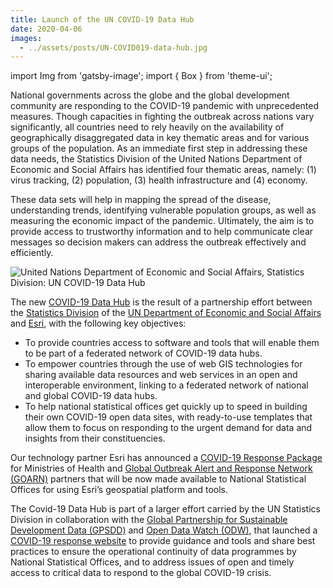 ```yaml
---
title: Launch of the UN COVID-19 Data Hub
date: 2020-04-06
images:
  - ../assets/posts/UN-COVID019-data-hub.jpg
---
```


import Img from 'gatsby-image'; import { Box } from 'theme-ui';

National governments across the globe and the global development community are
responding to the COVID-19 pandemic with unprecedented measures. Though
capacities in fighting the outbreak across nations vary significantly, all
countries need to rely heavily on the availability of geographically
disaggregated data in key thematic areas and for various groups of the
population. As an immediate first step in addressing these data needs, the
Statistics Division of the United Nations Department of Economic and Social
Affairs has identified four thematic areas, namely: (1) virus tracking, (2)
population, (3) health infrastructure and (4) economy.

These data sets will help in mapping the spread of the disease, understanding
trends, identifying vulnerable population groups, as well as measuring the
economic impact of the pandemic. Ultimately, the aim is to provide access to
trustworthy information and to help communicate clear messages so decision
makers can address the outbreak effectively and efficiently.

<Box mb={3}>
  <Img
    fluid={props.images[0]}
    title="UN COVID-19 Data Hub banner"
    alt="United Nations Department of Economic and Social Affairs, Statistics Division: UN COVID-19 Data Hub"
  />
</Box>

The new [COVID-19 Data Hub](https://covid-19-data.unstatshub.org/) is the result
of a partnership effort between the
[Statistics Division](https://unstats.un.org/home/) of the
[UN Department of Economic and Social Affairs](https://www.un.org/development/desa/en/)
and [Esri](https://www.esri.com/en-us/home), with the following key objectives:

- To provide countries access to software and tools that will enable them to be
  part of a federated network of COVID-19 data hubs.
- To empower countries through the use of web GIS technologies for sharing
  available data resources and web services in an open and interoperable
  environment, linking to a federated network of national and global COVID-19
  data hubs.
- To help national statistical offices get quickly up to speed in building their
  own COVID-19 open data sites, with ready-to-use templates that allow them to
  focus on responding to the urgent demand for data and insights from their
  constituencies.

Our technology partner Esri has announced a
[COVID-19 Response Package](https://www.esri.com/about/newsroom/announcements/esri-to-provide-mapping-resources-to-who-member-states/)
for Ministries of Health and
[Global Outbreak Alert and Response Network (GOARN)](https://www.who.int/ihr/alert_and_response/outbreak-network/en/)
partners that will be now made available to National Statistical Offices for
using Esri’s geospatial platform and tools.

The Covid-19 Data Hub is part of a larger effort carried by the UN Statistics
Division in collaboration with the
[Global Partnership for Sustainable Development Data (GPSDD)](http://www.data4sdgs.org/)
and [Open Data Watch (ODW)](https://opendatawatch.com/), that launched a
[COVID-19 response website](https://covid-19-response.unstatshub.org/) to
provide guidance and tools and share best practices to ensure the operational
continuity of data programmes by National Statistical Offices, and to address
issues of open and timely access to critical data to respond to the global
COVID-19 crisis.
